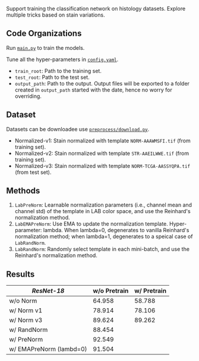 Support training the classification network on histology datasets. 
Explore multiple tricks based on stain variations.

## Code Organizations

Run [`main.py`](main.py) to train the models.

Tune all the hyper-parameters in [`config.yaml`](config.yaml).
- `train_root`: Path to the training set.
- `test_root`: Path to the test set.
- `output_path`: Path to the output. Output files will be exported to a folder created in `output_path` started with the date, hence no worry for overriding.

## Dataset

Datasets can be downloadee use [`preprocess/download.py`](preprocess/download.py).

- Normalized-v1: Stain normalized with template `NORM-AAAWMSFI.tif` (from training set).
- Normalized-v2: Stain normalized with template `STR-AAEILWWE.tif` (from training set).
- Normalized-v3: Stain normalized with template `NORM-TCGA-AASSYQPA.tif` (from test set).

## Methods
1. `LabPreNorm`: Learnable normalization parameters (i.e., channel mean and channel std) of the template in LAB color space, and use the Reinhard's normalization method.
3. `LabEMAPreNorm`: Use EMA to update the normalization template. Hyper-parameter: lambda. When lambda=0, degenerates to vanilla Reinhard's normalization method; when lambda=1, degenerates to a speical case of `LabRandNorm`.
2. `LabRandNorm`: Randomly select template in each mini-batch, and use the Reinhard's normalization method.

## Results
| *ResNet-18* | w/o Pretrain | w/ Pretrain |
| -- | -- | -- |
| w/o Norm    | 64.958 | 58.788 |
| w/ Norm v1  | 78.914 | 78.106 |
| w/ Norm v3  | 89.624 | 89.262 |
| w/ RandNorm | 88.454 | |
| w/ PreNorm  | 92.549 | |
| w/ EMAPreNorm (lambd=0) | 91.504 | |

